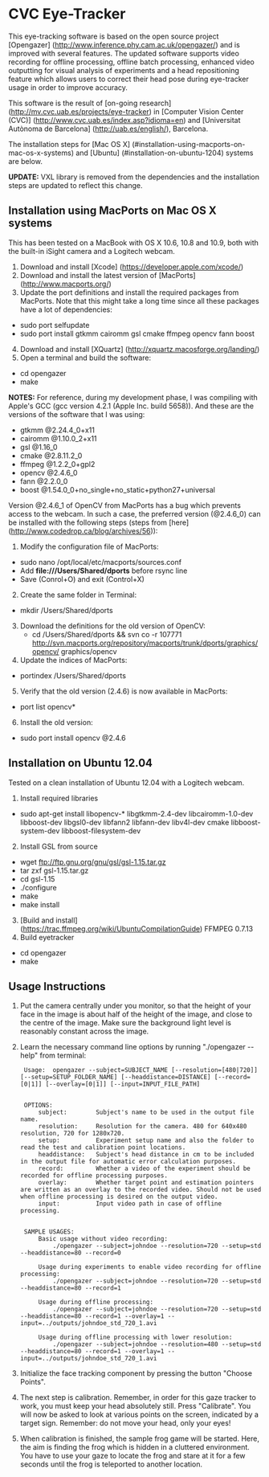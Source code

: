 CVC Eye-Tracker
===========================
This eye-tracking software is based on the open source project [Opengazer] (http://www.inference.phy.cam.ac.uk/opengazer/)
and is improved with several features. The updated software supports video recording
for offline processing, offline batch processing, enhanced video outputting for visual
analysis of experiments and a head repositioning feature which allows users to correct
their head pose during eye-tracker usage in order to improve accuracy.

This software is the result of [on-going research] (http://mv.cvc.uab.es/projects/eye-tracker) in [Computer Vision Center (CVC)] (http://www.cvc.uab.es/index.asp?idioma=en) and 
[Universitat Autònoma de Barcelona] (http://uab.es/english/), Barcelona.

The installation steps for [Mac OS X] (#installation-using-macports-on-mac-os-x-systems) and [Ubuntu] (#installation-on-ubuntu-1204) systems are below.

**UPDATE:** VXL library is removed from the dependencies and the installation steps are updated to reflect this change.

Installation using MacPorts on Mac OS X systems
-----------------------------------------------
This has been tested on a MacBook with OS X 10.6, 10.8 and 10.9, both with the built-in 
iSight camera and a Logitech webcam.

1. Download and install [Xcode] (https://developer.apple.com/xcode/)
2. Download and install the latest version of [MacPorts] (http://www.macports.org/)
3. Update the port definitions and install the required packages from MacPorts. Note that this
might take a long time since all these packages have a lot of dependencies:
  - sudo port selfupdate
  - sudo port install gtkmm cairomm gsl cmake ffmpeg opencv fann boost
4. Download and install [XQuartz] (http://xquartz.macosforge.org/landing/)
5. Open a terminal and build the software:
  - cd opengazer
  - make

**NOTES:** For reference, during my development phase, I was compiling with Apple's GCC (gcc
version 4.2.1 (Apple Inc. build 5658)). And these are the versions of the software
that I was using:

  - gtkmm @2.24.4_0+x11
  - cairomm @1.10.0_2+x11
  - gsl @1.16_0
  - cmake @2.8.11.2_0
  - ffmpeg @1.2.2_0+gpl2
  - opencv @2.4.6_0
  - fann @2.2.0_0
  - boost @1.54.0_0+no_single+no_static+python27+universal

Version @2.4.6_1 of OpenCV from MacPorts has a bug which prevents access to the webcam. In such a
case, the preferred version (@2.4.6_0) can be installed with the following steps (steps from [here] (http://www.codedrop.ca/blog/archives/56)):

1. Modify the configuration file of MacPorts:
  - sudo nano /opt/local/etc/macports/sources.conf
  - Add **file:///Users/Shared/dports** before rsync line
  - Save (Conrol+O) and exit (Control+X)
2. Create the same folder in Terminal:
  - mkdir /Users/Shared/dports
3. Download the definitions for the old version of OpenCV:
   - cd /Users/Shared/dports && svn co -r 107771 http://svn.macports.org/repository/macports/trunk/dports/graphics/opencv/ graphics/opencv
4. Update the indices of MacPorts:
  - portindex /Users/Shared/dports
5. Verify that the old version (2.4.6) is now available in MacPorts:
  - port list opencv*
6. Install the old version:
  - sudo port install opencv @2.4.6

Installation on Ubuntu 12.04
-------------------------------
Tested on a clean installation of Ubuntu 12.04 with a Logitech webcam.

1. Install required libraries
  - sudo apt-get install libopencv-* libgtkmm-2.4-dev libcairomm-1.0-dev libboost-dev libgsl0-dev libfann2 libfann-dev libv4l-dev cmake libboost-system-dev libboost-filesystem-dev
2. Install GSL from source
  - wget ftp://ftp.gnu.org/gnu/gsl/gsl-1.15.tar.gz
  - tar zxf gsl-1.15.tar.gz
  - cd gsl-1.15
  - ./configure
  - make
  - make install
3. [Build and install] (https://trac.ffmpeg.org/wiki/UbuntuCompilationGuide) FFMPEG 0.7.13
4. Build eyetracker
  - cd opengazer
  - make

Usage Instructions
------------
1. Put the camera centrally under you monitor, so that the height of your face in the image
is about half of the height of the image, and close to the centre of the image.  Make sure
the background light level is reasonably constant across the image.
2. Learn the necessary command line options by running "./opengazer --help" from terminal:

		Usage:	opengazer --subject=SUBJECT_NAME [--resolution=[480|720]] [--setup=SETUP_FOLDER_NAME] [--headdistance=DISTANCE] [--record=[0|1]] [--overlay=[0|1]] [--input=INPUT_FILE_PATH]


		OPTIONS:
			subject:		Subject's name to be used in the output file name.
			resolution:		Resolution for the camera. 480 for 640x480 resolution, 720 for 1280x720.
			setup:			Experiment setup name and also the folder to read the test and calibration point locations.
			headdistance:	Subject's head distance in cm to be included in the output file for automatic error calculation purposes.
			record:			Whether a video of the experiment should be recorded for offline processing purposes.
			overlay:		Whether target point and estimation pointers are written as an overlay to the recorded video. Should not be used when offline processing is desired on the output video.
			input:			Input video path in case of offline processing.


		SAMPLE USAGES:
			Basic usage without video recording:
				./opengazer --subject=johndoe --resolution=720 --setup=std --headdistance=80 --record=0

			Usage during experiments to enable video recording for offline processing:
				./opengazer --subject=johndoe --resolution=720 --setup=std --headdistance=80 --record=1

			Usage during offline processing:
				./opengazer --subject=johndoe --resolution=720 --setup=std --headdistance=80 --record=1 --overlay=1 --input=../outputs/johndoe_std_720_1.avi

			Usage during offline processing with lower resolution:
				./opengazer --subject=johndoe --resolution=480 --setup=std --headdistance=80 --record=1 --overlay=1 --input=../outputs/johndoe_std_720_1.avi
3. Initialize the face tracking component by pressing the button "Choose Points".
4. The next step is calibration.  Remember, in order for this gaze
tracker to work, you must keep your head absolutely still.  Press
"Calibrate".  You will now be asked to look at various points on
the screen, indicated by a target sign.  Remember: do not move your
head, only your eyes!
5. When calibration is finished, the sample frog game will be started.
Here, the aim is finding the frog which is hidden in a cluttered
environment. You have to use your gaze to locate the frog and stare
at it for a few seconds until the frog is teleported to another
location.
